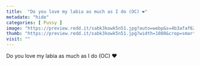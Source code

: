 ```yaml
---
title:  "Do you love my labia as much as I do (OC) ❤️"
metadate: "hide"
categories: [ Pussy ]
image: "https://preview.redd.it/sabk3kowk5n51.jpg?auto=webp&s=4b3afaf624153f8dcd0520317da152d8a3e881a7"
thumb: "https://preview.redd.it/sabk3kowk5n51.jpg?width=1080&crop=smart&auto=webp&s=af341cb83772e1c4c789684496816b3edefeaf19"
visit: ""
---
```

Do you love my labia as much as I do (OC) ❤️

